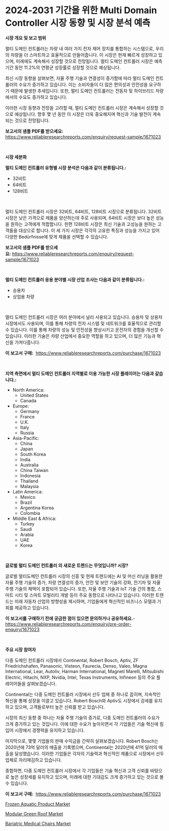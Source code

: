 <p><h1>2024-2031 기간을 위한 Multi Domain Controller 시장 동향 및 시장 분석 예측</h1></p><p><strong>시장 개요 및 보고 범위</strong></p>
<p><p>멀티 도메인 컨트롤러는 차량 내 여러 가지 전자 제어 장치를 통합하는 시스템으로, 우리의 차량을 더 스마트하고 효율적으로 만들어줍니다. 이 시장은 현재 빠르게 성장하고 있으며, 미래에도 계속해서 성장할 것으로 전망됩니다. 멀티 도메인 컨트롤러 시장은 예측 기간 동안 11.2%의 연평균 성장률로 성장할 것으로 예상됩니다.</p><p>최신 시장 동향을 살펴보면, 자율 주행 기술과 연결성이 증가함에 따라 멀티 도메인 컨트롤러의 수요가 증가하고 있습니다. 이는 소비자들이 더 많은 편의성과 안전성을 요구하기 때문에 발생한 추세입니다. 또한, 멀티 도메인 컨트롤러는 전동차 및 하이브리드 차량에서의 수요도 증가하고 있습니다.</p><p>이러한 시장 동향과 전망을 고려할 때, 멀티 도메인 컨트롤러 시장은 계속해서 성장할 것으로 예상됩니다. 향후 몇 년 동안 이 시장은 더욱 중요해지며 혁신과 기술 발전이 계속되는 것으로 전망됩니다.</p></p>
<p><strong>보고서의 샘플 PDF를 받으세요:</strong> <a href="https://www.reliableresearchreports.com/enquiry/request-sample/1671023">https://www.reliableresearchreports.com/enquiry/request-sample/1671023</a></p>
<p>&nbsp;</p>
<p><strong>시장 세분화</strong></p>
<p><strong>멀티 도메인 컨트롤러 유형별 시장 분석은 다음과 같이 분류됩니다.:</strong></p>
<p><ul><li>32비트</li><li>64비트</li><li>128비트</li></ul></p>
<p>&nbsp;</p>
<p><p>멀티 도메인 컨트롤러 시장은 32비트, 64비트, 128비트 시장으로 분류됩니다. 32비트 시장은 낮은 가격으로 제품을 양산하는데 주로 사용되며, 64비트 시장은 보다 높은 성능을 원하는 고객에게 적합합니다. 한편 128비트 시장은 최신 기술과 고성능을 원하는 고객들을 대상으로 합니다. 이 세 가지 시장은 각각의 고유한 특징과 성능을 가지고 있어 다양한 Bedürfnisse에 맞게 제품을 선택할 수 있습니다.</p></p>
<p><strong>보고서의 샘플 PDF를 받으세요:</strong>&nbsp;<a href="https://www.reliableresearchreports.com/enquiry/request-sample/1671023">https://www.reliableresearchreports.com/enquiry/request-sample/1671023</a></p>
<p>&nbsp;</p>
<p><strong> 멀티 도메인 컨트롤러 응용 분야별 시장 산업 조사는 다음과 같이 분류됩니다.:</strong></p>
<p><ul><li>승용차</li><li>상업용 차량</li></ul></p>
<p>&nbsp;</p>
<p><p>멀티 도메인 컨트롤러 시장은 여러 분야에서 널리 사용되고 있습니다. 승용차 및 상용차 시장에서도 사용되며, 이를 통해 차량의 전자 시스템 및 네트워크를 효율적으로 관리할 수 있습니다. 이를 통해 차량의 성능 및 안전성을 향상시키고 운전자의 경험을 개선할 수 있습니다. 이러한 기술은 차량 산업에서 중요한 역할을 하고 있으며, 더 많은 기능과 혁신을 가져다줍니다.</p></p>
<p><strong>이 보고서 구매:</strong>&nbsp; <a href="https://www.reliableresearchreports.com/purchase/1671023">https://www.reliableresearchreports.com/purchase/1671023</a></p>
<p>&nbsp;</p>
<p><strong>지역 측면에서 멀티 도메인 컨트롤러 지역별로 이용 가능한 시장 플레이어는 다음과 같습니다.:</strong></p>
<p><ul>
    <li>
        North America:
        <ul>
            <li>United States</li>
            <li>Canada</li>
        </ul>
    </li>
    <li>
        Europe:
        <ul>
            <li>Germany</li>
            <li>France</li>
            <li>U.K.</li>
            <li>Italy</li>
            <li>Russia</li>
        </ul>
    </li>
    <li>
        Asia-Pacific:
        <ul>
            <li>China</li>
            <li>Japan</li>
            <li>South Korea</li>
            <li>India</li>
            <li>Australia</li>
            <li>China Taiwan</li>
            <li>Indonesia</li>
            <li>Thailand</li>
            <li>Malaysia</li>
        </ul>
    </li>
    <li>
        Latin America:
        <ul>
            <li>Mexico</li>
            <li>Brazil</li>
            <li>Argentina Korea</li>
            <li>Colombia</li>
        </ul>
    </li>
    <li>
        Middle East & Africa:
        <ul>
            <li>Turkey</li>
            <li>Saudi</li>
            <li>Arabia</li>
            <li>UAE</li>
            <li>Korea</li>
        </ul>
    </li>
    </ul></p>
<p>&nbsp;</p>
<p><strong>글로벌 멀티 도메인 컨트롤러 의 새로운 트렌드는 무엇입니까? 시장?</strong></p>
<p><p>글로벌 멀티도메인 컨트롤러 시장의 신흥 및 현재 트렌드에는 AI 및 머신 러닝을 활용한 자율 주행 기술의 증가, 차량 연결성의 증가, 안전 및 보안 기술의 강화, 전기차 및 자율 주행 기술의 채택이 포함되어 있습니다. 또한, 자율 주행 기술과 IoT 기술 간의 통합, 스마트 시티 및 스마트 모빌리티 개발 등이 주요 동향으로 나타나고 있습니다. 이러한 트렌드는 미래 자동차 산업의 방향성을 제시하며, 기업들에게 혁신적인 비즈니스 모델과 기회를 제공하고 있습니다.</p></p>
<p><strong>이 보고서를 구매하기 전에 궁금한 점이 있으면 문의하거나 공유하세요.</strong>- <a href="https://www.reliableresearchreports.com/enquiry/pre-order-enquiry/1671023">https://www.reliableresearchreports.com/enquiry/pre-order-enquiry/1671023</a></p>
<p>&nbsp;</p>
<p><strong>주요 시장 참여자</strong></p>
<p><p>다중 도메인 컨트롤러 시장에서 Continental, Robert Bosch, Aptiv, ZF Friedrichshafen, Panasonic, Visteon, Faurecia, Denso, Valeo, Magna International, Lear, Autoliv, Harman International, Magneti Marelli, Mitsubishi Electric, Hitachi, NXP, Nvidia, Intel, Texas Instruments, Infineon 등의 주요 플레이어들을 살펴보겠습니다.</p><p>Continental는 다중 도메인 컨트롤러 시장에서 선두 업체 중 하나로 꼽히며, 지속적인 혁신을 통해 성장을 이끌고 있습니다. Robert Bosch와 Aptiv도 시장에서 강세를 유지하고 있으며, 고객들로부터 높은 신뢰를 받고 있습니다.</p><p>시장의 최신 동향 중 하나는 자율 주행 기술의 증가로, 다중 도메인 컨트롤러의 수요가 크게 증가하고 있는 것입니다. 이에 대한 수요가 높아지면서 각 기업들은 기술 혁신에 힘입어 시장에서 경쟁력을 유지하고 있습니다.</p><p>마지막으로, 몇몇 기업들의 판매 수익금을 간략히 살펴보겠습니다. Robert Bosch는 2020년에 73억 달러의 매출을 기록했으며, Continental는 2020년에 41억 달러의 매출을 달성했습니다. 이러한 기업들은 각자의 기술력과 혁신적인 제품으로 시장에서 선두 업체로 자리매김하고 있습니다.</p><p>종합하면, 다중 도메인 컨트롤러 시장에서 각 기업들은 기술 혁신과 고객 신뢰를 바탕으로 높은 성장세를 유지하고 있으며, 미래에 대한 기대감도 크게 증가하고 있는 것으로 볼 수 있습니다.</p></p>
<p><strong>이 보고서 구매:</strong>&nbsp;&nbsp;<a href="https://www.reliableresearchreports.com/purchase/1671023">https://www.reliableresearchreports.com/purchase/1671023</a></p>
<p><p><a href="https://butternut-bug-553.notion.site/Frozen-Aquatic-Product-Market-Research-Report-Unlocks-Analysis-on-the-Market-Financial-Status-Marke-f64c81f85ab844c7ba2fb44bcb75371d">Frozen Aquatic Product Market</a></p><p><a href="https://mire-aunt-385.notion.site/Modular-Green-Roof-Market-Size-Share-Trends-Analysis-Report-By-Application-Regional-Outlook-Com-0672c3fed7e949deb0b3cefa26741999">Modular Green Roof Market</a></p><p><a href="https://github.com/Glendatilghmankmgz0rbhwpy/Market-Research-Report-List-1/blob/main/bariatric-medical-chairs-market.md">Bariatric Medical Chairs Market</a></p></p>
